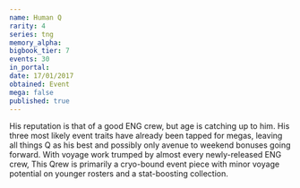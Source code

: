 ```yaml
---
name: Human Q
rarity: 4
series: tng
memory_alpha:
bigbook_tier: 7
events: 30
in_portal:
date: 17/01/2017
obtained: Event
mega: false
published: true
---
```


His reputation is that of a good ENG crew, but age is catching up to him. His three most likely event traits have already been tapped for megas, leaving all things Q as his best and possibly only avenue to weekend bonuses going forward. With voyage work trumped by almost every newly-released ENG crew, This Qrew is primarily a cryo-bound event piece with minor voyage potential on younger rosters and a stat-boosting collection.

